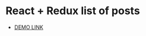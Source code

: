 # React + Redux list of posts

- [DEMO LINK](https://natalia-ponomarenko.github.io/react_redux-list-of-posts/)
